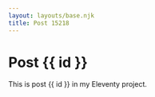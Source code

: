 ```yaml
---
layout: layouts/base.njk
title: Post 15218
---
```


# Post {{ id }}

This is post {{ id }} in my Eleventy project.

